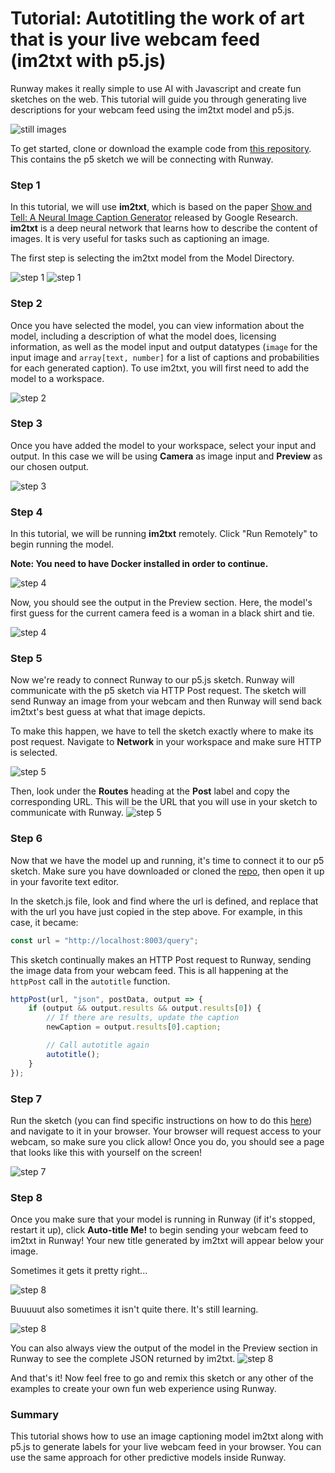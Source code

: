 # Tutorial: Autotitling the work of art that is your live webcam feed (im2txt with p5.js)

Runway makes it really simple to use AI with Javascript and create fun sketches on the web. This tutorial will guide you through generating live descriptions for your webcam feed using the im2txt model and p5.js.

![still images](images/tutorial_im2txt_p5/autotitle.gif)

To get started, clone or download the example code from [this repository](https://github.com/runwayml/maya_challenge). This contains the p5 sketch we will be connecting with Runway.  

### Step 1

In this tutorial, we will use **im2txt**, which is based on the paper [Show and Tell: A Neural Image Caption Generator](https://arxiv.org/pdf/1411.4555.pdf) released by Google Research. **im2txt** is a deep neural network that learns how to describe the content of images. It is very useful for tasks such as captioning an image. 

The first step is selecting the im2txt model from the Model Directory.

![step 1](images/tutorial_im2txt_p5/all_models.png)
![step 1](images/tutorial_im2txt_p5/select_model.png)

### Step 2

Once you have selected the model, you can view information about the model, including a description of what the model does, licensing information, as well as the model input and output datatypes (`image` for the input image and `array[text, number]` for a list of captions and probabilities for each generated caption). To use im2txt, you will first need to add the model to a workspace.

![step 2](images/tutorial_im2txt_p5/im2txt.png)

### Step 3

Once you have added the model to your workspace, select your input and output. In this case we will be using **Camera** as image input and **Preview** as our chosen output.

![step 3](images/tutorial_im2txt_p5/inputoutput.png)

### Step 4

In this tutorial, we will be running **im2txt** remotely. Click "Run Remotely" to begin running the model. 

**Note: You need to have Docker installed in order to continue.**

![step 4](images/tutorial_im2txt_p5/run.png)

Now, you should see the output in the Preview section. Here, the model's first guess for the current camera feed is a woman in a black shirt and tie.

![step 4](images/tutorial_im2txt_p5/preview.png)

### Step 5

Now we're ready to connect Runway to our p5.js sketch. Runway will communicate with the p5 sketch via HTTP Post request. The sketch will send Runway an image from your webcam and then Runway will send back im2txt's best guess at what that image depicts.

To make this happen, we have to tell the sketch exactly where to make its post request. Navigate to **Network** in your workspace and make sure HTTP is selected.

![step 5](images/tutorial_im2txt_p5/http.png)

Then, look under the **Routes** heading at the **Post** label and copy the corresponding URL. This will be the URL that you will use in your sketch to communicate with Runway.
![step 5](images/tutorial_im2txt_p5/post.png)

### Step 6

Now that we have the model up and running, it's time to connect it to our p5 sketch. Make sure you have downloaded or cloned the [repo](https://github.com/runwayml/maya_challenge), then open it up in your favorite text editor. 

In the sketch.js file, look and find where the url is defined, and replace that with the url you have just copied in the step above. For example, in this case, it became:

```javascript
const url = "http://localhost:8003/query";
```

This sketch continually makes an HTTP Post request to Runway, sending the image data from your webcam feed. This is all happening at the `httpPost` call in the `autotitle` function.

```javascript
httpPost(url, "json", postData, output => {
    if (output && output.results && output.results[0]) {
        // If there are results, update the caption
        newCaption = output.results[0].caption;

        // Call autotitle again
        autotitle();
    }
});
```

</p>

### Step 7

Run the sketch (you can find specific instructions on how to do this [here](https://developer.mozilla.org/en-US/docs/Learn/Common_questions/set_up_a_local_testing_server)) and navigate to it in your browser. Your browser will request access to your webcam, so make sure you click allow! Once you do, you should see a page that looks like this with yourself on the screen!

![step 7](images/tutorial_im2txt_p5/splash.png)

### Step 8

Once you make sure that your model is running in Runway (if it's stopped, restart it up), click **Auto-title Me!** to begin sending your webcam feed to im2txt in Runway! Your new title generated by im2txt will appear below your image.

Sometimes it gets it pretty right...

![step 8](images/tutorial_im2txt_p5/example.png)

Buuuuut also sometimes it isn't quite there. It's still learning.

![step 8](images/tutorial_im2txt_p5/example-wrong.png)

You can also always view the output of the model in the Preview section in Runway to see the complete JSON returned by im2txt.
![step 8](images/tutorial_im2txt_p5/previewoutput.png)

And that's it! Now feel free to go and remix this sketch or any other of the examples to create your own fun web experience using Runway.

### Summary

This tutorial shows how to use an image captioning model im2txt along with p5.js to generate labels for your live webcam feed in your browser. You can use the same approach for other predictive models inside Runway.
